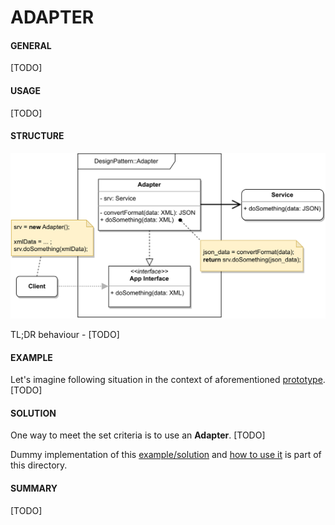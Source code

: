 # ADAPTER

#### GENERAL

[TODO]

#### USAGE

[TODO]

#### STRUCTURE

![adapter](Adapter.svg)

TL;DR behaviour - [TODO]

#### EXAMPLE

Let's imagine following situation in the context of aforementioned [prototype](../README.md#prototype).
[TODO]

#### SOLUTION

One way to meet the set criteria is to use an **Adapter**. 
[TODO]

Dummy implementation of this [example/solution](src) and [how to use it](main.cpp) is part of this directory.

#### SUMMARY

[TODO]
